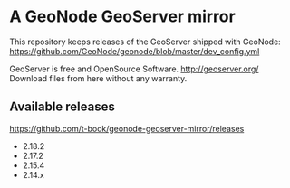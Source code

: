 # A GeoNode GeoServer mirror

This repository keeps releases of the GeoServer shipped with GeoNode:
https://github.com/GeoNode/geonode/blob/master/dev_config.yml

GeoServer is free and OpenSource Software. http://geoserver.org/
Download files from here without any warranty.

## Available releases

https://github.com/t-book/geonode-geoserver-mirror/releases

- 2.18.2
- 2.17.2
- 2.15.4
- 2.14.x
